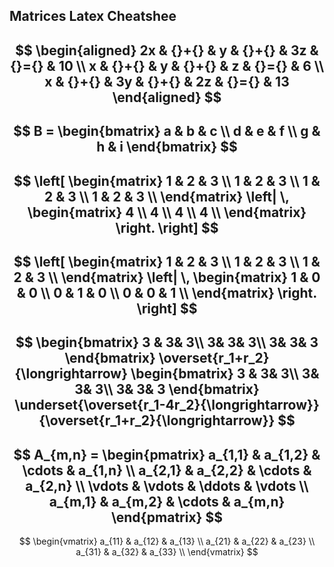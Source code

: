 ## Matrices Latex Cheatshee

$$
\begin{aligned}
2x & {}+{} & y & {}+{} & 3z & {}={} & 10 \\
x & {}+{} & y & {}+{} & z & {}={} & 6 \\
x & {}+{} & 3y & {}+{} & 2z & {}={} & 13
\end{aligned}
$$
---
$$
B =
\begin{bmatrix}
a & b & c \\
d & e & f \\
g & h & i
\end{bmatrix}
$$
---
$$
\left[
\begin{matrix}
1 & 2 & 3 \\
1 & 2 & 3 \\
1 & 2 & 3 \\
1 & 2 & 3 \\
\end{matrix}
\left|
\,
\begin{matrix}
4 \\
4 \\
4 \\
4 \\
\end{matrix}
\right.
\right]
$$
---
$$
\left[
\begin{matrix}
1 & 2 & 3 \\
1 & 2 & 3 \\
1 & 2 & 3 \\
\end{matrix}
\left|
\,
\begin{matrix}
1 & 0 & 0 \\
0 & 1 & 0 \\
0 & 0 & 1 \\
\end{matrix}
\right.
\right]
$$
---
$$
\begin{bmatrix}
3 & 3& 3\\
3& 3& 3\\
3& 3& 3
\end{bmatrix} \overset{r_1+r_2}{\longrightarrow}
\begin{bmatrix}
3 & 3& 3\\
3& 3& 3\\
3& 3& 3
\end{bmatrix} \underset{\overset{r_1-4r_2}{\longrightarrow}}{\overset{r_1+r_2}{\longrightarrow}}
$$
---
$$
A_{m,n} =
\begin{pmatrix}
a_{1,1} & a_{1,2} & \cdots & a_{1,n} \\
a_{2,1} & a_{2,2} & \cdots & a_{2,n} \\
\vdots & \vdots & \ddots & \vdots \\
a_{m,1} & a_{m,2} & \cdots & a_{m,n}
\end{pmatrix}
$$
---
$$
\begin{vmatrix}
a_{11} & a_{12} & a_{13} \\
a_{21} & a_{22} & a_{23} \\
a_{31} & a_{32} & a_{33} \\
\end{vmatrix}
$$
<!--stackedit_data:
eyJoaXN0b3J5IjpbNjAyMDY3OTg3LC05MzA2NjI2MjldfQ==
-->